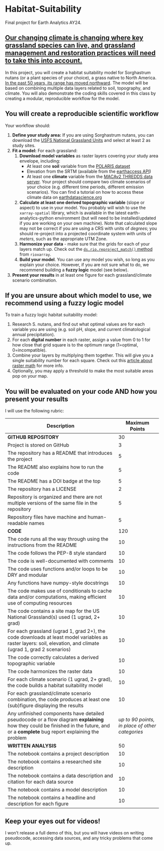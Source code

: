 # Habitat-Suitability
Final project for Earth Analytics AY24.

## [Our changing climate is changing where key grassland species can live, and grassland management and restoration practices will need to take this into account.](https://www.frontiersin.org/articles/10.3389/fpls.2017.00730/full)

In this project, you will create a habitat suitability model for Sorghastrum nutans (or a plant species of your choice), a grass native to North America. [In the past 50 years, its range has moved northward](https://www.gbif.org/species/2704414). The model will be based on combining multiple data layers related to soil, topography, and climate. You will also demonstrate the coding skills covered in this class by creating a modular, reproducible workflow for the model.

## You will create a reproducible scientific workflow

Your workflow should:

1. **Define your study area:**  If you are using Sorghastrum nutans, you can download the [USFS National Grassland Units](https://data.fs.usda.gov/geodata/edw/edw_resources/shp/S_USA.NationalGrassland.zip) and select at least 2 as study sites.
2. **Fit a model:** For each grassland:
    1. **Download model variables** as raster layers covering your study area envelope, including:
        - At least one **soil** variable from the [POLARIS dataset](http://hydrology.cee.duke.edu/POLARIS/PROPERTIES/v1.0/)
        - Elevation from the SRTM (available from the [earthaccess API](https://github.com/nsidc/earthaccess/))
        - At least one **climate** variable from the [MACAv2 THREDDS data server](http://thredds.northwestknowledge.net:8080/thredds/reacch_climate_CMIP5_macav2_catalog2.html). Your project should compare two climate scenarios of your choice (e.g. different time periods, different emission scenarios). You can find a tutorial on how to access these climate data on [earthdatascience.org](https://www.earthdatascience.org/courses/use-data-open-source-python/hierarchical-data-formats-hdf/intro-to-MACAv2-cmip5-data/)
     2. **Calculate at least one derived **topographic** variable** (slope or aspect) to use in your model. You probably will wish to use the `xarray-spatial` library, which is available in the latest earth-analytics-python environment (but will need to be installed/updated if you are working on your own machine). Note that calculated slope may not be correct if you are using a CRS with units of *degrees*; you should re-project into a projected coordinate system with units of *meters*, such as the appropriate UTM Zone.
     3. **Harmonize your data** - make sure that the grids for each of your layers match up. Check out the [`ds.rio.reproject_match()` method](https://corteva.github.io/rioxarray/stable/examples/reproject_match.html#Reproject-Match) from `rioxarray`.
     4. **Build your model**. You can use any model you wish, so long as you explain your choice. However, if you are not sure what to do, we recommend building a **fuzzy logic** model (see below).
3. **Present your results** in at least one figure for each grassland/climate scenario combination.

## If you are unsure about which model to use, we recommend using a fuzzy logic model

To train a fuzzy logic habitat suitability model:

1. Research S. nutans, and find out what optimal values are for each variable you are using (e.g. soil pH, slope, and current climatological annual precipitation). 
2. For each **digital number** in each raster, assign a value from 0 to 1 for how close that grid square is to the optimum range (1=optimal, 0=incompatible). 
3. Combine your layers by multiplying them together. This will give you a single suitability number for each square. Check out this [article about raster math](https://www.earthdatascience.org/courses/use-data-open-source-python/intro-raster-data-python/raster-data-processing/subtract-rasters-in-python/) for more info.
4. Optionally, you may apply a threshold to make the most suitable areas pop on your map.

## You will be evaluated on your code AND how you present your results

I will use the following rubric:

| Description | Maximum Points |
| - | - |
| **GITHUB REPOSITORY** | 30  |
| Project is stored on GitHub | 3 |
| The repository has a README that introduces the project | 5 |
| The README also explains how to run the code | 5 |
| The README has a DOI badge at the top | 5 |
| The repository has a LICENSE | 2 |
| Repository is organized and there are not multiple versions of the same file in the repository | 5 |
| Repository files have machine and human-readable names | 5 |
| **CODE** | 120 |
| The code runs all the way through using the instructions from the README | 10 |
| The code follows the PEP-8 style standard | 10 |
| The code is well-documented with comments | 10 |
| The code uses functions and/or loops to be DRY and modular | 10 |
| Any functions have numpy-style docstrings | 10 |
| The code makes use of conditionals to cache data and/or computations, making efficient use of computing resources | 10 |
| The code contains a site map for the US National Grassland(s) used (1 ugrad, 2+ grad) | 10 |
| For each grassland (ugrad 1, grad 2+), the code downloads at least model variables as raster layers: soil, elevation, and climate (ugrad 1, grad 2 scenarios) | 10 |
| The code correctly calculates a derived topographic variable | 10 |
| The code harmonizes the raster data | 10 |
| For each climate scenario (1 ugrad, 2+ grad), the code builds a habitat suitability model | 10 |
| For each grassland/climate scenario combination, the code produces at least one (sub)figure displaying the results | 10 |
| Any unfinished components have detailed pseudocode or a flow diagram **explaining** how they could be finished in the future, and or a **complete** bug report explaining the problem | *up to 90 points, in place of other categories* |
| **WRITTEN ANALYSIS** | 50 |
| The notebook contains a project description | 10 |
| The notebook contains a researched site description | 10 |
| The notebook contains a data description and citation for each data source | 10 |
| The notebook contains a model description | 10 |
| The notebook contains a headline and description for each figure | 10 |


## Keep your eyes out for videos!

I won’t release a full demo of this, but you will have videos on writing pseudocode, accessing data sources, and any tricky problems that come up.